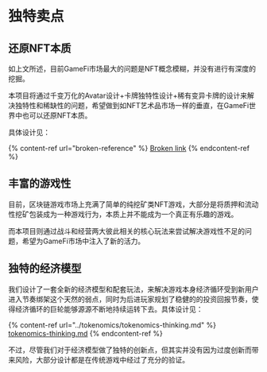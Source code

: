 # 独特卖点

## 还原NFT本质

如上文所述，目前GameFi市场最大的问题是NFT概念模糊，并没有进行有深度的挖掘。

本项目将通过千变万化的Avatar设计+卡牌独特性设计+稀有变异卡牌的设计来解决独特性和稀缺性的问题，希望做到如NFT艺术品市场一样的垂直，在GameFi世界中也可以还原NFT本质。

具体设计见：

{% content-ref url="broken-reference" %}
[Broken link](broken-reference)
{% endcontent-ref %}

## **丰富的游戏性**

目前，区块链游戏市场上充满了简单的纯挖矿类NFT游戏，大部分是将质押和流动性挖矿包装成为一种游戏行为，本质上并不能成为一个真正有乐趣的游戏。

而本项目则通过战斗和经营两大彼此相关的核心玩法来尝试解决游戏性不足的问题，希望为GameFi市场中注入了新的活力。

## **独特的经济模型**

我们设计了一套全新的经济模型和配套玩法，来解决游戏本身经济循环受到新用户进入节奏绑架这个天然的弱点，同时为后进玩家规划了稳健的的投资回报节奏，使得经济循环的巨轮能够源源不断地持续运转下去。具体设计见：

{% content-ref url="../tokenomics/tokenomics-thinking.md" %}
[tokenomics-thinking.md](../tokenomics/tokenomics-thinking.md)
{% endcontent-ref %}

不过，尽管我们对于经济模型做了独特的创新点，但其实并没有因为过度创新而带来风险，大部分设计都是在传统游戏中经过了充分的验证。
